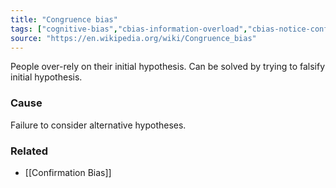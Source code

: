 ```yaml
---
title: "Congruence bias"
tags: ["cognitive-bias","cbias-information-overload","cbias-notice-confirmation"]
source: "https://en.wikipedia.org/wiki/Congruence_bias"
---
```


People over-rely on their initial hypothesis. Can be solved by trying to falsify initial hypothesis.

### Cause

Failure to consider alternative hypotheses.

### Related

- [[Confirmation Bias]]
